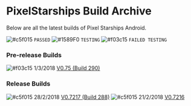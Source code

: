 # PixelStarships Build Archive

Below are all the latest builds of Pixel Starships Android.

![#c5f015](https://placehold.it/15/c5f015/000000?text=+) `PASSED`
![#1589F0](https://placehold.it/15/1589F0/000000?text=+) `TESTING`
![#f03c15](https://placehold.it/15/f03c15/000000?text=+) `FAILED TESTING`

### Pre-release Builds
![#f03c15](https://placehold.it/15/f03c15/000000?text=+) 1/3/2018 [V0.75 (Build 290)](https://github.com/savysoda/PSAndroidBuildArchive/releases/download/0.75/PSAndroidProd-0_75_290.apk)

### Release Builds
![#c5f015](https://placehold.it/15/c5f015/000000?text=+) 28/2/2018 [V0.7217 (Build 288)](https://github.com/savysoda/PSAndroidBuildArchive/releases/download/0.7217/PSAndroidProd-0_7217_288.apk)
![#c5f015](https://placehold.it/15/c5f015/000000?text=+) 21/2/2018 [V0.7216](https://github.com/savysoda/PSAndroidBuildArchive/releases/download/0.7216/PSAndroidProd-0_7216.apk)
